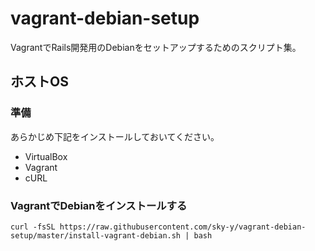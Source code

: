 # vagrant-debian-setup

VagrantでRails開発用のDebianをセットアップするためのスクリプト集。

## ホストOS
### 準備

あらかじめ下記をインストールしておいてください。

- VirtualBox
- Vagrant
- cURL

### VagrantでDebianをインストールする

    curl -fsSL https://raw.githubusercontent.com/sky-y/vagrant-debian-setup/master/install-vagrant-debian.sh | bash

